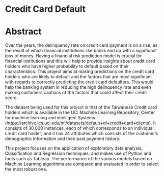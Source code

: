 # Credit Card Default


# Abstract
Over the years, the delinquency rate on credit card payment is on a rise, as the result of which financial institutions like banks end up with a significant loss of money. Having a financial risk prediction model is crucial for financial institutions and this will help to provide insights about credit card holders who have higher probability to default based on their characteristics. This project aims at making predictions on the credit card holders who are likely to default and the factors that are most significant with regards to correctly predicting the credit card defaulters. This would help the banking system in reducing the high delinquency rate and even making customers cautious of the factors that could affect their credit score.

The dataset being used for this project is that of the Taiwanese Credit card holders which is available in the UCI Machine Learning Repository, Center for machine learning and intelligent Systems (https://archive.ics.uci.edu/ml/datasets/default+of+credit+card+clients). It consists of 30,000 instances, each of which corresponds to an individual credit card holder; and it has 24 attributes which consists of the customer’s demographic information and their past payment history. 

This project focuses on the application of exploratory data analysis, Classification and Regression techniques; and makes use of Python and tools such as Tableau. The performance of the various models based on Machine Learning algorithms are compared and evaluated in order to select the most robust one.

